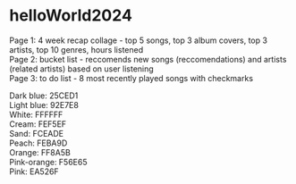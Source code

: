 # helloWorld2024

Page 1: 4 week recap collage - top 5 songs, top 3 album covers, top 3 artists, top 10 genres, hours listened <br>
Page 2: bucket list - reccomends new songs (reccomendations) and artists (related artists) based on user listening <br>
Page 3: to do list - 8 most recently played songs with checkmarks <br>

Dark blue: 25CED1 <br>
Light blue: 92E7E8 <br>
White: FFFFFF <br>
Cream: FEF5EF <br>
Sand: FCEADE <br>
Peach: FEBA9D <br>
Orange: FF8A5B <br>
Pink-orange: F56E65 <br>
Pink: EA526F <br>
